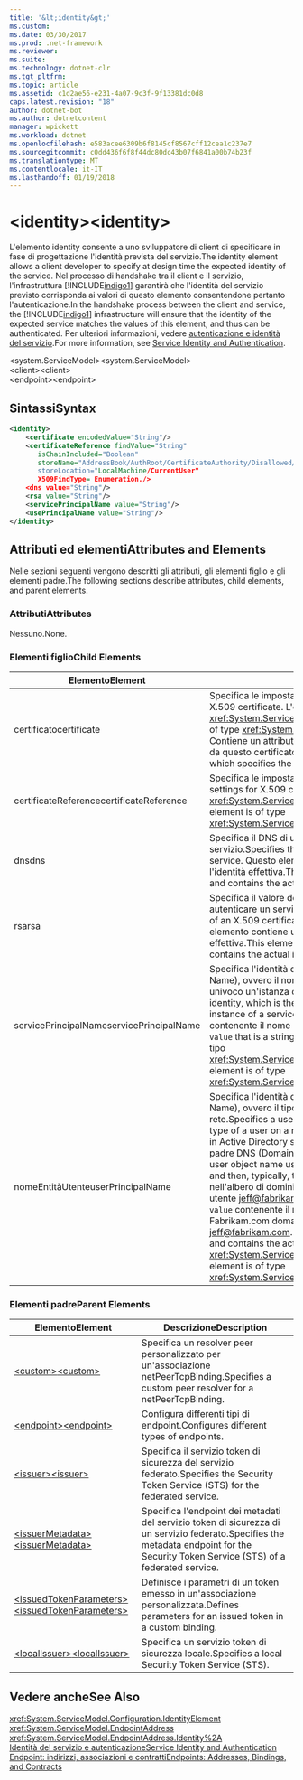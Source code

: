 ```yaml
---
title: '&lt;identity&gt;'
ms.custom: 
ms.date: 03/30/2017
ms.prod: .net-framework
ms.reviewer: 
ms.suite: 
ms.technology: dotnet-clr
ms.tgt_pltfrm: 
ms.topic: article
ms.assetid: c1d2ae56-e231-4a07-9c3f-9f13381dc0d8
caps.latest.revision: "18"
author: dotnet-bot
ms.author: dotnetcontent
manager: wpickett
ms.workload: dotnet
ms.openlocfilehash: e583acee6309b6f8145cf8567cff12cea1c237e7
ms.sourcegitcommit: c0dd436f6f8f44dc80dc43b07f6841a00b74b23f
ms.translationtype: MT
ms.contentlocale: it-IT
ms.lasthandoff: 01/19/2018
---
```

# <a name="ltidentitygt"></a><span data-ttu-id="13317-102">&lt;identity&gt;</span><span class="sxs-lookup"><span data-stu-id="13317-102">&lt;identity&gt;</span></span>
<span data-ttu-id="13317-103">L'elemento identity consente a uno sviluppatore di client di specificare in fase di progettazione l'identità prevista del servizio.</span><span class="sxs-lookup"><span data-stu-id="13317-103">The identity element allows a client developer to specify at design time the expected identity of the service.</span></span> <span data-ttu-id="13317-104">Nel processo di handshake tra il client e il servizio, l'infrastruttura [!INCLUDE[indigo1](../../../../../includes/indigo1-md.md)] garantirà che l'identità del servizio previsto corrisponda ai valori di questo elemento consentendone pertanto l'autenticazione.</span><span class="sxs-lookup"><span data-stu-id="13317-104">In the handshake process between the client and service, the [!INCLUDE[indigo1](../../../../../includes/indigo1-md.md)] infrastructure will ensure that the identity of the expected service matches the values of this element, and thus can be authenticated.</span></span> <span data-ttu-id="13317-105">Per ulteriori informazioni, vedere [autenticazione e identità del servizio](../../../../../docs/framework/wcf/feature-details/service-identity-and-authentication.md).</span><span class="sxs-lookup"><span data-stu-id="13317-105">For more information, see [Service Identity and Authentication](../../../../../docs/framework/wcf/feature-details/service-identity-and-authentication.md).</span></span>  
  
 <span data-ttu-id="13317-106">\<system.ServiceModel></span><span class="sxs-lookup"><span data-stu-id="13317-106">\<system.ServiceModel></span></span>  
<span data-ttu-id="13317-107">\<client></span><span class="sxs-lookup"><span data-stu-id="13317-107">\<client></span></span>  
<span data-ttu-id="13317-108">\<endpoint></span><span class="sxs-lookup"><span data-stu-id="13317-108">\<endpoint></span></span>  
  
## <a name="syntax"></a><span data-ttu-id="13317-109">Sintassi</span><span class="sxs-lookup"><span data-stu-id="13317-109">Syntax</span></span>  
  
```xml  
<identity>  
    <certificate encodedValue="String"/>  
    <certificateReference findValue="String"   
       isChainIncluded="Boolean"  
       storeName="AddressBook/AuthRoot/CertificateAuthority/Disallowed/My/Root/TrustedPeople/TrustedPublisher"storeName="  
       storeLocation="LocalMachine/CurrentUser"  
       X509FindType= Enumeration./>  
    <dns value="String"/>  
    <rsa value="String"/>  
    <servicePrincipalName value="String"/>  
    <usePrincipalName value="String"/>  
</identity>  
```  
  
## <a name="attributes-and-elements"></a><span data-ttu-id="13317-110">Attributi ed elementi</span><span class="sxs-lookup"><span data-stu-id="13317-110">Attributes and Elements</span></span>  
 <span data-ttu-id="13317-111">Nelle sezioni seguenti vengono descritti gli attributi, gli elementi figlio e gli elementi padre.</span><span class="sxs-lookup"><span data-stu-id="13317-111">The following sections describe attributes, child elements, and parent elements.</span></span>  
  
### <a name="attributes"></a><span data-ttu-id="13317-112">Attributi</span><span class="sxs-lookup"><span data-stu-id="13317-112">Attributes</span></span>  
 <span data-ttu-id="13317-113">Nessuno.</span><span class="sxs-lookup"><span data-stu-id="13317-113">None.</span></span>  
  
### <a name="child-elements"></a><span data-ttu-id="13317-114">Elementi figlio</span><span class="sxs-lookup"><span data-stu-id="13317-114">Child Elements</span></span>  
  
|<span data-ttu-id="13317-115">Elemento</span><span class="sxs-lookup"><span data-stu-id="13317-115">Element</span></span>|<span data-ttu-id="13317-116">Descrizione</span><span class="sxs-lookup"><span data-stu-id="13317-116">Description</span></span>|  
|-------------|-----------------|  
|<span data-ttu-id="13317-117">certificato</span><span class="sxs-lookup"><span data-stu-id="13317-117">certificate</span></span>|<span data-ttu-id="13317-118">Specifica le impostazioni di un certificato X.509.</span><span class="sxs-lookup"><span data-stu-id="13317-118">Specifies settings of an X.509 certificate.</span></span> <span data-ttu-id="13317-119">L'elemento è di tipo <xref:System.ServiceModel.Configuration.CertificateElement>.</span><span class="sxs-lookup"><span data-stu-id="13317-119">This element is of type <xref:System.ServiceModel.Configuration.CertificateElement>.</span></span> <span data-ttu-id="13317-120">Contiene un attributo stringa `encodedValue` che specifica il valore codificato da questo certificato.</span><span class="sxs-lookup"><span data-stu-id="13317-120">It contains an attribute `encodedValue` that is a string, which specifies the value encoded by this certificate.</span></span>|  
|<span data-ttu-id="13317-121">certificateReference</span><span class="sxs-lookup"><span data-stu-id="13317-121">certificateReference</span></span>|<span data-ttu-id="13317-122">Specifica le impostazioni per la convalida del certificato X.509.</span><span class="sxs-lookup"><span data-stu-id="13317-122">Specifies settings for X.509 certificate validation.</span></span> <span data-ttu-id="13317-123">L'elemento è di tipo <xref:System.ServiceModel.Configuration.CertificateReferenceElement>.</span><span class="sxs-lookup"><span data-stu-id="13317-123">This element is of type <xref:System.ServiceModel.Configuration.CertificateReferenceElement>.</span></span>|  
|<span data-ttu-id="13317-124">dns</span><span class="sxs-lookup"><span data-stu-id="13317-124">dns</span></span>|<span data-ttu-id="13317-125">Specifica il DNS di un certificato X.509 usato per autenticare un servizio.</span><span class="sxs-lookup"><span data-stu-id="13317-125">Specifies the DNS of an X.509 certificate used to authenticate a service.</span></span> <span data-ttu-id="13317-126">Questo elemento contiene un attributo stringa `value` contenente l'identità effettiva.</span><span class="sxs-lookup"><span data-stu-id="13317-126">This element contains an attribute `value` that is a string, and contains the actual identity.</span></span>|  
|<span data-ttu-id="13317-127">rsa</span><span class="sxs-lookup"><span data-stu-id="13317-127">rsa</span></span>|<span data-ttu-id="13317-128">Specifica il valore del campo RSA di un certificato X.509 usato per autenticare un servizio presso un client.</span><span class="sxs-lookup"><span data-stu-id="13317-128">Specifies the value of the RSA field of an X.509 certificate used to authenticate a service to a client.</span></span> <span data-ttu-id="13317-129">Questo elemento contiene un attributo stringa `value` contenente l'identità effettiva.</span><span class="sxs-lookup"><span data-stu-id="13317-129">This element contains an attribute `value` that is a string, and contains the actual identity</span></span>|  
|<span data-ttu-id="13317-130">servicePrincipalName</span><span class="sxs-lookup"><span data-stu-id="13317-130">servicePrincipalName</span></span>|<span data-ttu-id="13317-131">Specifica l'identità di un nome principale di servizio (SPN, Server Principal Name), ovvero il nome principale usato da un client per identificare in modo univoco un'istanza di un servizio.</span><span class="sxs-lookup"><span data-stu-id="13317-131">Specifies a server principal name (SPN) identity, which is the principal name used by a client to uniquely identify an instance of a service.</span></span> <span data-ttu-id="13317-132">Questo elemento contiene un attributo stringa `value` contenente il nome principale effettivo.</span><span class="sxs-lookup"><span data-stu-id="13317-132">This element contains an attribute `value` that is a string, and contains the actual principal name.</span></span> <span data-ttu-id="13317-133">L'elemento è di tipo <xref:System.ServiceModel.Configuration.ServicePrincipalNameElement>.</span><span class="sxs-lookup"><span data-stu-id="13317-133">This element is of type <xref:System.ServiceModel.Configuration.ServicePrincipalNameElement>.</span></span>|  
|<span data-ttu-id="13317-134">nomeEntitàUtente</span><span class="sxs-lookup"><span data-stu-id="13317-134">userPrincipalName</span></span>|<span data-ttu-id="13317-135">Specifica l'identità di un nome principale dell'utente (UPN, User Principal Name), ovvero il tipo di nome che un utente usa per accedere a una rete.</span><span class="sxs-lookup"><span data-stu-id="13317-135">Specifies a user principal name (UPN) identity, which is the logon name type of a user on a network.</span></span> <span data-ttu-id="13317-136">È costituito dal nome dell'oggetto utente usato in Active Directory seguito dal simbolo "@" e quindi, in genere, dal dominio padre DNS (Domain Name System).</span><span class="sxs-lookup"><span data-stu-id="13317-136">The user principal name consists of the user object name used in Active Directory, followed by the at symbol (@) and then, typically, the Domain Name System parent domain.</span></span> <span data-ttu-id="13317-137">Jeff nell'albero di dominio Fabrikam.com sarebbe ad esempio, il nome dell'entità utente [ jeff@fabrikam.com ](mailto:jeffsmith@fabrikam.com).  Questo elemento contiene un attributo stringa `value` contenente il nome principale effettivo.</span><span class="sxs-lookup"><span data-stu-id="13317-137">For example, Jeff in the Fabrikam.com domain tree might have the user principal name [jeff@fabrikam.com](mailto:jeffsmith@fabrikam.com).  This element contains an attribute `value` that is a string, and contains the actual principal name.</span></span> <span data-ttu-id="13317-138">L'elemento è di tipo <xref:System.ServiceModel.Configuration.UserPrincipalNameElement>.</span><span class="sxs-lookup"><span data-stu-id="13317-138">This element is of type <xref:System.ServiceModel.Configuration.UserPrincipalNameElement>.</span></span>|  
  
### <a name="parent-elements"></a><span data-ttu-id="13317-139">Elementi padre</span><span class="sxs-lookup"><span data-stu-id="13317-139">Parent Elements</span></span>  
  
|<span data-ttu-id="13317-140">Elemento</span><span class="sxs-lookup"><span data-stu-id="13317-140">Element</span></span>|<span data-ttu-id="13317-141">Descrizione</span><span class="sxs-lookup"><span data-stu-id="13317-141">Description</span></span>|  
|-------------|-----------------|  
|[<span data-ttu-id="13317-142">\<custom></span><span class="sxs-lookup"><span data-stu-id="13317-142">\<custom></span></span>](../../../../../docs/framework/configure-apps/file-schema/wcf/custom.md)|<span data-ttu-id="13317-143">Specifica un resolver peer personalizzato per un'associazione netPeerTcpBinding.</span><span class="sxs-lookup"><span data-stu-id="13317-143">Specifies a custom peer resolver for a netPeerTcpBinding.</span></span>|  
|[<span data-ttu-id="13317-144">\<endpoint></span><span class="sxs-lookup"><span data-stu-id="13317-144">\<endpoint></span></span>](http://msdn.microsoft.com/library/13aa23b7-2f08-4add-8dbf-a99f8127c017)|<span data-ttu-id="13317-145">Configura differenti tipi di endpoint.</span><span class="sxs-lookup"><span data-stu-id="13317-145">Configures different types of endpoints.</span></span>|  
|[<span data-ttu-id="13317-146">\<issuer></span><span class="sxs-lookup"><span data-stu-id="13317-146">\<issuer></span></span>](../../../../../docs/framework/configure-apps/file-schema/wcf/issuer.md)|<span data-ttu-id="13317-147">Specifica il servizio token di sicurezza del servizio federato.</span><span class="sxs-lookup"><span data-stu-id="13317-147">Specifies the Security Token Service (STS) for the federated service.</span></span>|  
|[<span data-ttu-id="13317-148">\<issuerMetadata></span><span class="sxs-lookup"><span data-stu-id="13317-148">\<issuerMetadata></span></span>](../../../../../docs/framework/configure-apps/file-schema/wcf/issuermetadata.md)|<span data-ttu-id="13317-149">Specifica l'endpoint dei metadati del servizio token di sicurezza di un servizio federato.</span><span class="sxs-lookup"><span data-stu-id="13317-149">Specifies the metadata endpoint for the Security Token Service (STS) of a federated service.</span></span>|  
|[<span data-ttu-id="13317-150">\<issuedTokenParameters></span><span class="sxs-lookup"><span data-stu-id="13317-150">\<issuedTokenParameters></span></span>](../../../../../docs/framework/configure-apps/file-schema/wcf/issuedtokenparameters.md)|<span data-ttu-id="13317-151">Definisce i parametri di un token emesso in un'associazione personalizzata.</span><span class="sxs-lookup"><span data-stu-id="13317-151">Defines parameters for an issued token in a custom binding.</span></span>|  
|[<span data-ttu-id="13317-152">\<localIssuer></span><span class="sxs-lookup"><span data-stu-id="13317-152">\<localIssuer></span></span>](../../../../../docs/framework/configure-apps/file-schema/wcf/localissuer.md)|<span data-ttu-id="13317-153">Specifica un servizio token di sicurezza locale.</span><span class="sxs-lookup"><span data-stu-id="13317-153">Specifies a local Security Token Service (STS).</span></span>|  
  
## <a name="see-also"></a><span data-ttu-id="13317-154">Vedere anche</span><span class="sxs-lookup"><span data-stu-id="13317-154">See Also</span></span>  
 <xref:System.ServiceModel.Configuration.IdentityElement>  
 <xref:System.ServiceModel.EndpointAddress>  
 <xref:System.ServiceModel.EndpointAddress.Identity%2A>  
 [<span data-ttu-id="13317-155">Identità del servizio e autenticazione</span><span class="sxs-lookup"><span data-stu-id="13317-155">Service Identity and Authentication</span></span>](../../../../../docs/framework/wcf/feature-details/service-identity-and-authentication.md)  
 [<span data-ttu-id="13317-156">Endpoint: indirizzi, associazioni e contratti</span><span class="sxs-lookup"><span data-stu-id="13317-156">Endpoints: Addresses, Bindings, and Contracts</span></span>](../../../../../docs/framework/wcf/feature-details/endpoints-addresses-bindings-and-contracts.md)
